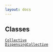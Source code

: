```yaml
---
layout: docs
---
```

## Classes

<a href="../object/Collective.html#Collective"
target="main"><code>Collective</code></a>  
<a href="../object/DispensingCollective.html#DispensingCollective"
target="main"><code>DispensingCollective</code></a>  
